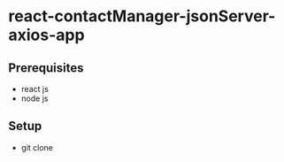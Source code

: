 # react-contactManager-jsonServer-axios-app

## Prerequisites
* react js
* node js

## Setup
* git clone


